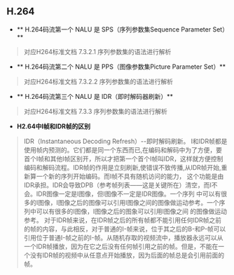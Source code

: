 ## H.264

- ** H.264码流第一个 NALU 是 SPS（序列参数集Sequence Parameter Set）**
> 对应H264标准文档 7.3.2.1 序列参数集的语法进行解析

- ** H.264码流第二个 NALU 是 PPS（图像参数集Picture Parameter Set）**
> 对应H264标准文档 7.3.2.2 序列参数集的语法进行解析

- ** H.264码流第三个 NALU 是 IDR（即时解码器刷新）**
> 对应H264标准文档 7.3.3 序列参数集的语法进行解析

- **H2.64中I帧和IDR帧的区别**
> IDR（Instantaneous Decoding Refresh）--即时解码刷新。
I和IDR帧都是使用帧内预测的。它们都是同一个东西而已,在编码和解码中为了方便，要首个I帧和其他I帧区别开，所以才把第一个首个I帧叫IDR，这样就方便控制编码和解码流程。IDR帧的作用是立刻刷新,使错误不致传播,从IDR帧开始,重新算一个新的序列开始编码。而I帧不具有随机访问的能力， 这个功能是由IDR承担。IDR会导致DPB（参考帧列表——这是关键所在）清空，而I不会。IDR图像一定是I图像，但I图像不一定是IDR图像。一个序列  中可以有很多的I图像，I图像之后的图像可以引用I图像之间的图像做运动参考。一个序列中可以有很多的I图像，I图像之后的图象可以引用I图像之间 的图像做运动参考。
对于IDR帧来说，在IDR帧之后的所有帧都不能引用任何IDR帧之前的帧的内容，与此相反，对于普通的I-帧来说，位于其之后的B-和P-帧可以引用位于普通I-帧之前的I-帧。从随机存取的视频流中，播放器永远可以从一个IDR帧播放，因为在它之后没有任何帧引用之前的帧。但是，不能在一个没有IDR帧的视频中从任意点开始播放，因为后面的帧总是会引用前面的帧。
